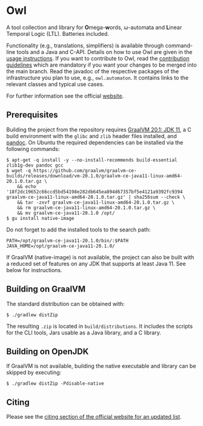 # Owl

A tool collection and library for <b>O</b>mega-<b>w</b>ords, ω-automata and <b>L</b>inear Temporal Logic (LTL). Batteries included.

Functionality (e.g., translations, simplifiers) is available through command-line tools and a Java and C-API. Details on how to use Owl are given in the [usage instructions](doc/USAGE.md). If you want to contribute to Owl, read the [contribution guidelines](CONTRIBUTING.md) which are mandatory if you want your changes to be merged into the main branch.
Read the javadoc of the respective packages of the infrastructure you plan to use, e.g., `owl.automaton`. It contains links to the relevant classes and typical use cases.

For further information see the official [website](https://owl.model.in.tum.de/).

## Prerequisites

Building the project from the repository requires [GraalVM 20.1: JDK 11](https://www.graalvm.org/), a C build environment with the `glibc` and `zlib` header files installed, and [pandoc](https://pandoc.org/). On Ubuntu the required dependencies can be installed via the following commands:

```
$ apt-get -q install -y --no-install-recommends build-essential zlib1g-dev pandoc gcc
$ wget -q https://github.com/graalvm/graalvm-ce-builds/releases/download/vm-20.1.0/graalvm-ce-java11-linux-amd64-20.1.0.tar.gz \
    && echo '18f2dc19652c66ccd5bd54198e282db645ea894d67357bf5e4121a9392fc9394 graalvm-ce-java11-linux-amd64-20.1.0.tar.gz' | sha256sum --check \
    && tar -zxvf graalvm-ce-java11-linux-amd64-20.1.0.tar.gz \
    && rm graalvm-ce-java11-linux-amd64-20.1.0.tar.gz \
    && mv graalvm-ce-java11-20.1.0 /opt/
$ gu install native-image
```

Do not forget to add the installed tools to the search path:

```
PATH=/opt/graalvm-ce-java11-20.1.0/bin/:$PATH
JAVA_HOME=/opt/graalvm-ce-java11-20.1.0/
```

If GraalVM (native-image) is not available, the project can also be built with a reduced set of features on any JDK that supports at least Java 11. See below for instructions.

## Building on GraalVM

The standard distribution can be obtained with:

```
$ ./gradlew distZip
```

The resulting `.zip` is located in `build/distributions`. It includes the scripts for the CLI tools, Jars usable as a Java library, and a C library.

## Building on OpenJDK

If GraalVM is not available, building the native executable and library can be skipped by executing:

```
$ ./gradlew distZip -Pdisable-native
```

## Citing

Please see the [citing section of the official website for an updated list](https://owl.model.in.tum.de/#citing).

